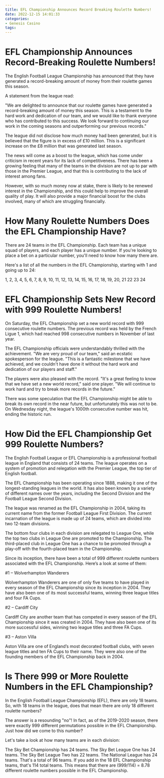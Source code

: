 ```yaml
---
title: EFL Championship Announces Record Breaking Roulette Numbers!
date: 2022-12-15 14:01:33
categories:
- Genesis Casino
tags:
---
```



#  EFL Championship Announces Record-Breaking Roulette Numbers!

The English Football League Championship has announced that they have generated a record-breaking amount of money from their roulette games this season.

A statement from the league read:

"We are delighted to announce that our roulette games have generated a record-breaking amount of money this season. This is a testament to the hard work and dedication of our team, and we would like to thank everyone who has contributed to this success. We look forward to continuing our work in the coming seasons and outperforming our previous records."

The league did not disclose how much money had been generated, but it is believed that the figure is in excess of £10 million. This is a significant increase on the £8 million that was generated last season.

The news will come as a boost to the league, which has come under criticism in recent years for its lack of competitiveness. There has been a growing feeling that many of the teams in the division are not up to par with those in the Premier League, and that this is contributing to the lack of interest among fans.

However, with so much money now at stake, there is likely to be renewed interest in the Championship, and this could help to improve the overall quality of play. It will also provide a major financial boost for the clubs involved, many of which are struggling financially.

#  How Many Roulette Numbers Does the EFL Championship Have?

There are 24 teams in the EFL Championship. Each team has a unique squad of players, and each player has a unique number. If you're looking to place a bet on a particular number, you'll need to know how many there are.

Here's a list of all the numbers in the EFL Championship, starting with 1 and going up to 24:

1, 2, 3, 4, 5, 6, 7, 8, 9, 10, 11, 12, 13, 14, 15, 16, 17, 18, 19, 20, 21 22 23 24

#  EFL Championship Sets New Record with 999 Roulette Numbers!

On Saturday, the EFL Championship set a new world record with 999 consecutive roulette numbers. The previous record was held by the French Ligue 1, which had reached 998 consecutive numbers in November of last year.

The EFL Championship officials were understandably thrilled with the achievement. "We are very proud of our team," said an ecstatic spokesperson for the league. "This is a fantastic milestone that we have achieved, and we couldn't have done it without the hard work and dedication of our players and staff."

The players were also pleased with the record. "It's a great feeling to know that we have set a new world record," said one player. "We will continue to work hard and try to break more records in the future."

There was some speculation that the EFL Championship might be able to break its own record in the near future, but unfortunately this was not to be. On Wednesday night, the league's 1000th consecutive number was hit, ending the historic run.

#  How Did the EFL Championship Get 999 Roulette Numbers?

The English Football League or EFL Championship is a professional football league in England that consists of 24 teams. The league operates on a system of promotion and relegation with the Premier League, the top tier of English football.

The EFL Championship has been operating since 1888, making it one of the longest-standing leagues in the world. It has also been known by a variety of different names over the years, including the Second Division and the Football League Second Division.

The league was renamed as the EFL Championship in 2004, taking its current name from the former Football League First Division. The current incarnation of the league is made up of 24 teams, which are divided into two 12-team divisions.

The bottom four clubs in each division are relegated to League One, while the top two clubs in League One are promoted to the Championship. The third-placed club in League One has a chance to be promoted through a play-off with the fourth-placed team in the Championship.

Since its inception, there have been a total of 999 different roulette numbers associated with the EFL Championship. Here’s a look at some of them:

#1 – Wolverhampton Wanderers

Wolverhampton Wanderers are one of only five teams to have played in every season of the EFL Championship since its inception in 2004. They have also been one of its most successful teams, winning three league titles and four FA Cups.

#2 – Cardiff City

Cardiff City are another team that has competed in every season of the EFL Championship since it was created in 2004. They have also been one of its more successful sides, winning two league titles and three FA Cups.

#3 – Aston Villa

Aston Villa are one of England’s most decorated football clubs, with seven league titles and ten FA Cups to their name. They were also one of the founding members of the EFL Championship back in 2004.

#  Is There 999 or More Roulette Numbers in the EFL Championship?

In the English Football League Championship (EFL), there are only 18 teams. So, with 18 teams in the league, does that mean there are only 18 different roulette numbers?

The answer is a resounding "no"! In fact, as of the 2019-2020 season, there were exactly 999 different permutations possible in the EFL Championship. Just how did we come to this number?

Let's take a look at how many teams are in each division: 

The Sky Bet Championship has 24 teams. 
The Sky Bet League One has 24 teams. 
The Sky Bet League Two has 22 teams. 
The National League has 24 teams.
That's a total of 96 teams. If you add in the 18 EFL Championship teams, that's 114 total teams. This means that there are (999/114) = 8.78 different roulette numbers possible in the EFL Championship.
